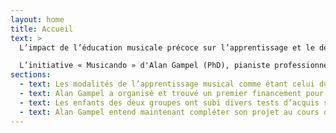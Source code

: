 ```yaml
---
layout: home
title: Accueil
text: >
  L’impact de l’éducation musicale précoce sur l’apprentissage et le développement général des jeunes enfants, notamment ceux des zones défavorisées, a fait l’objet d’études multiples essentiellement rétrospectives ou parfois longitudinales mais surtout chez l’adolescent.  En pratique, le consensus serait qu’il faudrait passer à l’acte et systématiser l’apprentissage musicale dans les zones défavorisées chez les enfants le plus tôt possible. Mais les décideurs ne disposent pas des données critiques nécessaire à ce passage à l’acte.

  L’initiative « Musicando » d'Alan Gampel (PhD), pianiste professionnel Franco-Américain résidant à Paris permettrait aux décideurs d’agir. Pour un passage à l’acte, il faudrait une approche à la fois éducative, scientifique et politico-économique : décider des modalités de l’enseignement et surtout vérifier scientifiquement son impact positif puis en déterminer le cout et la faisabilité.
sections:
  - text: Les modalités de l’apprentissage musical comme étant celui du solfège et d’un instrument durant deux heures par semaine aux enfants en école élémentaire dès le début du Cours Préparatoire (âge de 5 à 6 ans) en même temps que l’apprentissage de la lecture, de l’écriture et du calcul.
  - text: Alan Gampel a organisé et trouvé un premier financement pour une étude pilote de deux années portant sur plus de cent enfants pendant leur temps périscolaire. Fait important, il a pris soin de pratiquer une randomisation pour réaliser une étude contrôlée où la moitié des enfants n’ont pas reçu cet apprentissage
  - text: Les enfants des deux groupes ont subi divers tests d’acquis scolaires au début puis en fin d’apprentissage. Les résultats préliminaires de cette phase pilote seront bientôt disponibles et vont permettre d’affiner les modalités pédagogiques et scientifiques de la prochaine étude.
  - text: Alan Gampel entend maintenant compléter son projet au cours des quatre prochaines années avec : une première année pour compléter la préparation une étude longitudinale de 2 ans ; deux années pour effectuer une étude randomisée multicentrique internationale francophone avec une puissance statistique suffisante déterminée grâce à l’étude pilote et évaluer le cout de l’implémentation systématique de cette approche ; une dernière année pour travailler avec l'Education nationale : dès le début de leur scolarisation élémentaire, tous les enfants des zones défavorisés, recevrons une éducation instrumentale obligatoire.
---
```

